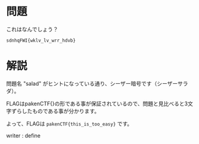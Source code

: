 # 問題

これはなんでしょう？

```
sdnhqFWI{wklv_lv_wrr_hdvb}
```

# 解説

問題名 "salad" がヒントになっている通り、シーザー暗号です（シーザーサラダ）。

FLAGはpakenCTF{}の形である事が保証されているので、問題と見比べると3文字ずらしたものである事が分かります。

よって、FLAGは ```pakenCTF{this_is_too_easy}``` です。

writer : define